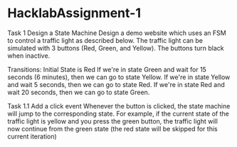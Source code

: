 # HacklabAssignment-1

Task 1 Design a State Machine
Design a demo website which uses an FSM to control a traffic light as described below. The traffic light can be simulated with 3 buttons 
(Red, Green, and Yellow). The buttons turn black when inactive. 

Transitions:
Initial State is Red
If we're in state Green and wait for 15 seconds (6 minutes), then we can go to state Yellow.
If we're in state Yellow and wait 5 seconds, then we can go to state Red.
If we're in state Red and wait 20 seconds, then we can go to state Green. 


Task 1.1 Add a click event
Whenever the button is clicked, the state machine will jump to the corresponding state.
For example, if the current state of the traffic light is yellow and you press the green button, 
the traffic light will now continue from the green state (the red state will be skipped for this current iteration) 
